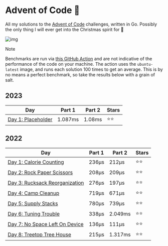 # Advent of Code 📆
All my solutions to the [Advent of Code](https://adventofcode.com/) challenges, written in Go. Possibly the only thing I will ever get into the Christmas spirit for 🎄

![img](https://media.tenor.com/0hKphDvj4QAAAAAC/grinch-waiting-grinch.gif)

> [!NOTE]
> Benchmarks are run via [this GitHub Action](https://github.com/scottmckendry/aoc/actions/workflows/readmeStats.yml) and are not indicative of the performance of the code on your machine.
> The action uses the `ubuntu-latest` image, and runs each solution 100 times to get an average. This is by no means a perfect benchmark, so take the results below with a grain of salt.

## 2023
<!-- 2023TableStart -->
| Day | Part 1 | Part 2 | Stars |
| --- | --- | --- | --- |
| [Day 1: Placeholder](https://adventofcode.com/2023/day/1) | 1.087ms | 1.08ms | ⭐⭐ |

<!-- 2023TableEnd -->

## 2022
<!-- 2022TableStart -->
| Day | Part 1 | Part 2 | Stars |
| --- | --- | --- | --- |
| [Day 1: Calorie Counting](https://adventofcode.com/2022/day/1) | 236µs | 212µs | ⭐⭐ |
| [Day 2: Rock Paper Scissors](https://adventofcode.com/2022/day/2) | 208µs | 209µs | ⭐⭐ |
| [Day 3: Rucksack Reorganization](https://adventofcode.com/2022/day/3) | 276µs | 197µs | ⭐⭐ |
| [Day 4: Camp Cleanup](https://adventofcode.com/2022/day/4) | 719µs | 671µs | ⭐⭐ |
| [Day 5: Supply Stacks](https://adventofcode.com/2022/day/5) | 780µs | 739µs | ⭐⭐ |
| [Day 6: Tuning Trouble](https://adventofcode.com/2022/day/6) | 338µs | 2.049ms | ⭐⭐ |
| [Day 7: No Space Left On Device](https://adventofcode.com/2022/day/7) | 136µs | 111µs | ⭐⭐ |
| [Day 8: Treetop Tree House](https://adventofcode.com/2022/day/8) | 215µs | 1.317ms | ⭐⭐ |

<!-- 2022TableEnd -->
